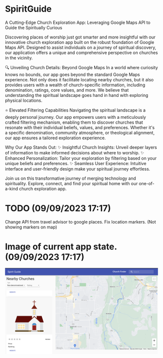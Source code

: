 # SpiritGuide
A Cutting-Edge Church Exploration App: Leveraging Google Maps API to Guide the Spiritually Curious

Discovering places of worship just got smarter and more insightful with our innovative church exploration app built on the robust foundation of Google Maps API. Designed to assist individuals on a journey of spiritual discovery, our application offers a unique and comprehensive perspective on churches in the vicinity.

🔍 Unveiling Church Details: Beyond Google Maps
In a world where curiosity knows no bounds, our app goes beyond the standard Google Maps experience. Not only does it facilitate locating nearby churches, but it also provides users with a wealth of church-specific information, including denomination, ratings, core values, and more. We believe that understanding the spiritual landscape goes hand in hand with exploring physical locations.

⭐ Elevated Filtering Capabilities
Navigating the spiritual landscape is a deeply personal journey. Our app empowers users with a meticulously crafted filtering mechanism, enabling them to discover churches that resonate with their individual beliefs, values, and preferences. Whether it's a specific denomination, community atmosphere, or theological alignment, our app ensures a tailored exploration experience.

Why Our App Stands Out:
✨ Insightful Church Insights: Unveil deeper layers of information to make informed decisions about where to worship.
✨ Enhanced Personalization: Tailor your exploration by filtering based on your unique beliefs and preferences.
✨ Seamless User Experience: Intuitive interface and user-friendly design make your spiritual journey effortless.

Join us on this transformative journey of merging technology and spirituality. Explore, connect, and find your spiritual home with our one-of-a-kind church exploration app.

# TODO (09/09/2023 17:17)
Change API from travel advisor to google places.
Fix location markers. (Not showing markers on map)


# Image of current app state. (09/09/2023 17:17)

![Model](https://github.com/beanbeanchris/SpiritGuide/blob/main/images/app_2023_9_9_1717.png)